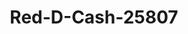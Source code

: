 ---
f_zip-code: 68410
f_state-code: NE
title: Red-D-Cash-25807
f_phone: 402-873-7046
f_city-only: Nebraska City
f_address: 108 N 8Th Street Nebraska City
f_location-unique-id: '25807'
slug: red-d-cash-25807
updated-on: '2024-05-30T13:46:58.046Z'
created-on: '2024-05-30T13:36:59.803Z'
published-on: '2024-05-30T13:54:32.469Z'
f_city-state: cms/city/nebraska-city-ne.md
f_company: cms/company/red-d-cash.md
f_state: cms/state/nebraska.md
layout: '[payday-loan].html'
tags: payday-loan
---